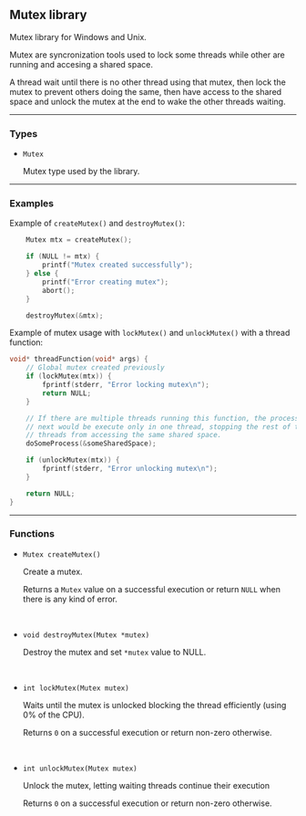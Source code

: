 ## Mutex library

Mutex library for Windows and Unix.

Mutex are syncronization tools used to lock some threads while other are running and accesing a shared space.

A thread wait until there is no other thread using that mutex, then lock the mutex to prevent others doing the same, then have access to the shared space and unlock the mutex at the end to wake the other threads waiting.

---

### Types

- `Mutex`

	Mutex type used by the library.

---

### Examples

Example of `createMutex()` and `destroyMutex()`:

```c
	Mutex mtx = createMutex();

	if (NULL != mtx) {
		printf("Mutex created successfully");
	} else {
		printf("Error creating mutex");
		abort();
	}

	destroyMutex(&mtx);
```


Example of mutex usage with `lockMutex()` and `unlockMutex()` with a thread function:
```c
void* threadFunction(void* args) {
	// Global mutex created previously
	if (lockMutex(mtx)) {
		fprintf(stderr, "Error locking mutex\n");
		return NULL;
	}

	// If there are multiple threads running this function, the process done up
	// next would be execute only in one thread, stopping the rest of the
	// threads from accessing the same shared space.
	doSomeProcess(&someSharedSpace);

	if (unlockMutex(mtx)) {
		fprintf(stderr, "Error unlocking mutex\n");
	}

	return NULL;
}
```

---

### Functions

- `Mutex createMutex()`

	Create a mutex.

	Returns a `Mutex` value on a successful execution or return `NULL` when there is any kind of error.

	&nbsp;


- `void destroyMutex(Mutex *mutex)`

	Destroy the mutex and set `*mutex` value to NULL.

	&nbsp;


- `int lockMutex(Mutex mutex)`

	Waits until the mutex is unlocked blocking the thread efficiently (using 0% of the CPU). 

	Returns `0` on a successful execution or return non-zero otherwise.

	&nbsp;


- `int unlockMutex(Mutex mutex)`
	
	Unlock the mutex, letting waiting threads continue their execution

	Returns `0` on a successful execution or return non-zero otherwise.
